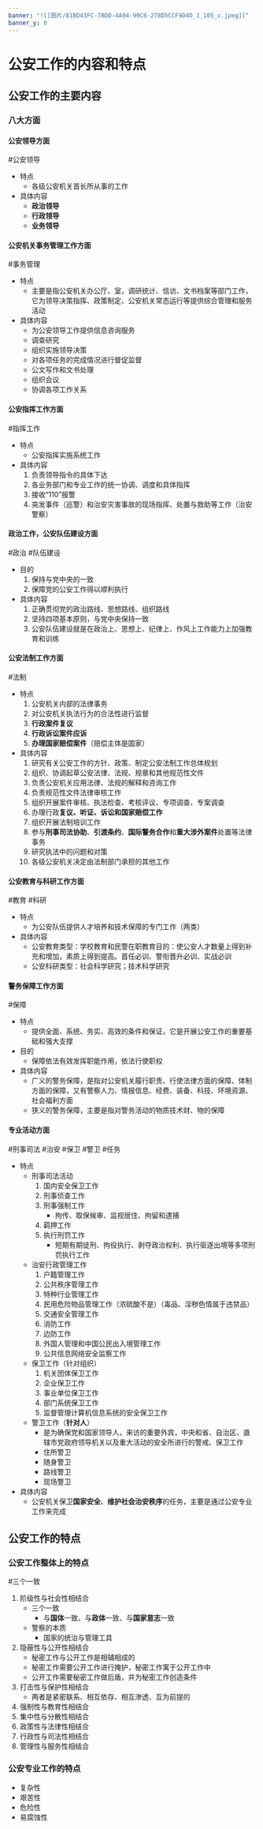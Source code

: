 ```yaml
---
banner: "![[图片/81BD43FC-7BDD-4A94-99C8-278D5CCF9D4D_1_105_c.jpeg]]"
banner_y: 0
---
```

# 公安工作的内容和特点
## 公安工作的主要内容
### 八大方面
#### 公安领导方面
#公安领导
- 特点
	- 各级公安机关首长所从事的工作
- 具体内容
	- **政治领导**
	- **行政领导**
	- **业务领导**
#### 公安机关事务管理工作方面
#事务管理
- 特点
	- 主要是指公安机关办公厅、室，调研统计、信访、文书档案等部门工作，它为领导决策指挥、政策制定、公安机关常态运行等提供综合管理和服务活动
- 具体内容
	- 为公安领导工作提供信息咨询服务
	- 调查研究
	- 组织实施领导决策
	- 对各项任务的完成情况进行督促监督
	- 公文写作和文书处理
	- 组织会议
	- 协调各项工作关系
#### 公安指挥工作方面
#指挥工作
- 特点
	- 公安指挥实施系统工作
- 具体内容
	1. 负责领导指令的具体下达
	2. 各业务部门和专业工作的统一协调、调度和具体指挥
	3. 接收“110”报警
	4. 突发事件（巡警）和治安灾害事故的现场指挥、处置与救助等工作（治安警察）
#### 政治工作，公安队伍建设方面
#政治 #队伍建设
- 目的
	1. 保持与党中央的一致
	2. 保障党的公安工作得以顺利执行
- 具体内容
	1. 正确贯彻党的政治路线、思想路线、组织路线
	2. 坚持四项基本原则，与党中央保持一致
	3. 公安队伍建设就是在政治上、思想上、纪律上、作风上工作能力上加强教育和训练
#### 公安法制工作方面
#法制
- 特点
	1. 公安机关内部的法律事务
	2. 对公安机关执法行为的合法性进行监督
	3. **行政案件复议**
	4. **行政诉讼案件应诉**
	5. **办理国家赔偿案件**（赔偿主体是国家）
- 具体内容
	1. 研究有关公安工作的方针、政策、制定公安法制工作总体规划
	2. 组织、协调起草公安法律、法规、规章和其他规范性文件
	3. 负责公安机关应用法律、法规的解释和咨询工作
	4. 负责规范性文件法律审核工作
	5. 组织开展案件审核、执法检查、考核评议、专项调查、专案调查
	6. 办理行政**复议、听证、诉讼和国家赔偿工作**
	7. 组织开展法制培训工作
	8. 参与**刑事司法协助**、**引渡条约**、**国际警务合作**和**重大涉外案件**处置等法律事务
	9. 研究执法中的问题和对策
	10. 各级公安机关决定由法制部门承担的其他工作
#### 公安教育与科研工作方面
#教育 #科研
- 特点
	- 为公安队伍提供人才培养和技术保障的专门工作（两类）
- 具体内容
	- 公安教育类型：学校教育和民警在职教育目的：使公安人才数量上得到补充和增加，素质上得到提高。首任必训、警衔晋升必训、实战必训
	- 公安科研类型：社会科学研究；技术科学研究
#### 警务保障工作方面
#保障
- 特点
	- 提供全面、系统、务实、高效的条件和保证，它是开展公安工作的重要基础和强大支撑
- 目的
	- 保障依法有效发挥职能作用，依法行使职权
- 具体内容
	- 广义的警务保障，是指对公安机关履行职责、行使法律方面的保障、体制方面的保障，又有警察人力、情报信息、经费、装备、科技、环境资源、社会福利方面
	- 狭义的警务保障，主要是指对警务活动的物质技术财、物的保障
#### 专业活动方面
#刑事司法 #治安 #保卫 #警卫 #任务
- 特点
	- 刑事司法活动
		1. 国内安全保卫工作
		2. 刑事侦查工作
		3. 刑事强制工作
			- 拘传、取保候审、监视居住、拘留和逮捕
		4. 羁押工作
		5. 执行刑罚工作
			- 短期有期徒刑、拘役执行、剥夺政治权利、执行驱逐出境等多项刑罚执行工作
	- 治安行政管理工作
		1. 户籍管理工作
		2. 公共秩序管理工作
		3. 特种行业管理工作
		4. 民用危险物品管理工作（浓硫酸不是）（毒品、淫秽色情属于违禁品）
		5. 交通安全管理工作
		6. 消防工作
		7. 边防工作
		8. 外国人管理和中国公民出入境管理工作
		9. 公共信息网络安全监察工作
	- 保卫工作（针对组织）
		1. 机关团体保卫工作
		2. 企业保卫工作
		3. 事业单位保卫工作
		4. 部门系统保卫工作
		5. 监督管理计算机信息系统的安全保卫工作
	- 警卫工作（**针对人**）
		- 是为确保党和国家领导人，来访的重要外宾，中央和省、自治区、直辖市党政府领导机关以及重大活动的安全所进行的警戒、保卫工作
		- 住所警卫
		- 随身警卫
		- 路线警卫
		- 现场警卫
- 具体内容
	- 公安机关保卫**国家安全**、**维护社会治安秩序**的任务，主要是通过公安专业工作来完成



## 公安工作的特点
### 公安工作整体上的特点
#三个一致
1. 阶级性与社会性相结合
	- 三个一致
		- 与**国体**一致、与**政体**一致、与**国家意志**一致
	- 警察的本质
		- 国家的统治与管理工具
2. 隐蔽性与公开性相结合
	- 秘密工作与公开工作是相辅相成的
	- 秘密工作需要公开工作进行掩护，秘密工作寓于公开工作中
	- 公开工作需要秘密工作做后盾，并为秘密工作创造条件
3. 打击性与保护性相结合
	- 两者是紧密联系、相互依存、相互渗透、互为前提的
4. 强制性与教育性相结合
5. 集中性与分散性相结合
6. 政策性与法律性相结合
7. 行政性与司法性相结合
8. 管理性与服务性相结合
### 公安专业工作的特点
- 复杂性
- 艰苦性
- 危险性
- 易腐蚀性
